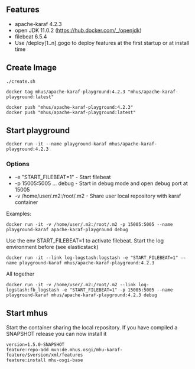 ## Features

* apache-karaf 4.2.3
* open JDK 11.0.2 (https://hub.docker.com/_/openjdk)
* filebeat 6.5.4
* Use /deploy[1..n].gogo to deploy features at the first startup or at install time

## Create Image

```
./create.sh

docker tag mhus/apache-karaf-playground:4.2.3 "mhus/apache-karaf-playground:latest"

docker push "mhus/apache-karaf-playground:4.2.3"
docker push "mhus/apache-karaf-playground:latest"
```

## Start playground
```
docker run -it --name playground-karaf mhus/apache-karaf-playground:4.2.3
```
### Options

* -e "START_FILEBEAT=1" - Start filebeat
* -p 15005:5005 ... debug - Start in debug mode and open debug port at 15005
* -v /home/user/.m2:/root/.m2 - Share user local repository with karaf container

Examples:

```
docker run -it -v /home/user/.m2:/root/.m2 -p 15005:5005 --name playground-karaf apache-karaf-playground debug
```

Use the env START_FILEBEAT=1 to activate filebeat. Start the log environment before (see elasticstack)

```
docker run -it --link log-logstash:logstash -e "START_FILEBEAT=1" --name playground-karaf mhus/apache-karaf-playground:4.2.3
```

All together

```
docker run -it -v /home/user/.m2:/root/.m2 --link log-logstash:fb_logstash -e "START_FILEBEAT=1" -p 15005:5005 --name playground-karaf mhus/apache-karaf-playground:4.2.3 debug
```

## Start mhus

Start the container sharing the local repository. If you have compiled a SNAPSHOT release you can now install it

```
version=1.5.0-SNAPSHOT
feature:repo-add mvn:de.mhus.osgi/mhu-karaf-feature/$version/xml/features
feature:install mhu-osgi-base
```

